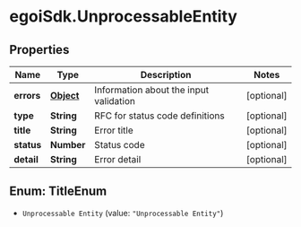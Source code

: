 # egoiSdk.UnprocessableEntity

## Properties
Name | Type | Description | Notes
------------ | ------------- | ------------- | -------------
**errors** | [**Object**](.md) | Information about the input validation | [optional] 
**type** | **String** | RFC for status code definitions | [optional] 
**title** | **String** | Error title | [optional] 
**status** | **Number** | Status code | [optional] 
**detail** | **String** | Error detail | [optional] 


<a name="TitleEnum"></a>
## Enum: TitleEnum


* `Unprocessable Entity` (value: `"Unprocessable Entity"`)




